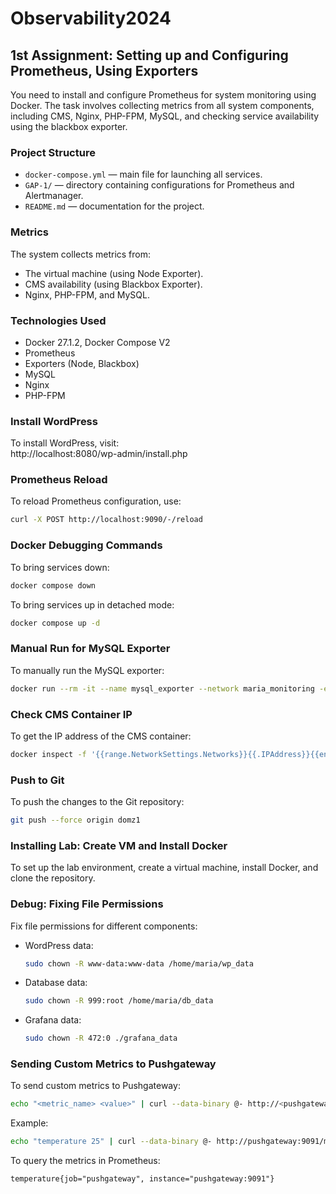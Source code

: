 # Observability2024
## 1st Assignment: Setting up and Configuring Prometheus, Using Exporters

You need to install and configure Prometheus for system monitoring using Docker. The task involves collecting metrics from all system components, including CMS, Nginx, PHP-FPM, MySQL, and checking service availability using the blackbox exporter.

### Project Structure

- `docker-compose.yml` — main file for launching all services.
- `GAP-1/` — directory containing configurations for Prometheus and Alertmanager.
- `README.md` — documentation for the project.

### Metrics

The system collects metrics from:
- The virtual machine (using Node Exporter).
- CMS availability (using Blackbox Exporter).
- Nginx, PHP-FPM, and MySQL.

### Technologies Used

- Docker 27.1.2, Docker Compose V2
- Prometheus
- Exporters (Node, Blackbox)
- MySQL
- Nginx
- PHP-FPM

### Install WordPress
To install WordPress, visit:  
http://localhost:8080/wp-admin/install.php

### Prometheus Reload
To reload Prometheus configuration, use:
```bash
curl -X POST http://localhost:9090/-/reload
```

### Docker Debugging Commands
To bring services down:  
```bash
docker compose down
```  
To bring services up in detached mode:  
```bash
docker compose up -d
```

### Manual Run for MySQL Exporter
To manually run the MySQL exporter:  
```bash
docker run --rm -it --name mysql_exporter --network maria_monitoring -e DATA_SOURCE_NAME="root:root_password@tcp(db:3306)/" prom/mysqld-exporter:v0.12.1
```

### Check CMS Container IP
To get the IP address of the CMS container:  
```bash
docker inspect -f '{{range.NetworkSettings.Networks}}{{.IPAddress}}{{end}}' cms
```

### Push to Git
To push the changes to the Git repository:  
```bash
git push --force origin domz1
```

### Installing Lab: Create VM and Install Docker
To set up the lab environment, create a virtual machine, install Docker, and clone the repository.

### Debug: Fixing File Permissions
Fix file permissions for different components:

- WordPress data:  
  ```bash
  sudo chown -R www-data:www-data /home/maria/wp_data
  ```
- Database data:  
  ```bash
  sudo chown -R 999:root /home/maria/db_data
  ```
- Grafana data:  
  ```bash
  sudo chown -R 472:0 ./grafana_data
  ```

### Sending Custom Metrics to Pushgateway
To send custom metrics to Pushgateway:
```bash
echo "<metric_name> <value>" | curl --data-binary @- http://<pushgateway_address>:<pushgateway_port>/metrics/job/<job_name>/instance/<instance_name>
```
Example:  
```bash
echo "temperature 25" | curl --data-binary @- http://pushgateway:9091/metrics/job/temperature_metrics/instance/pushgateway
```

To query the metrics in Prometheus:  
```promql
temperature{job="pushgateway", instance="pushgateway:9091"}
```
